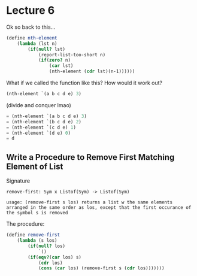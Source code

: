# Lecture 6
Ok so back to this...
```scheme
(define nth-element
    (lambda (lst n)
        (if(null? lst)
            (report-list-too-short n)
            (if(zero? n)
                (car lst)
                (nth-element (cdr lst)(n-1))))))
```

What if we called the function like this? How would it work out?
```scheme
(nth-element `(a b c d e) 3)
```

(divide and conquer lmao)
```scheme
= (nth-element `(a b c d e) 3)
= (nth-element `(b c d e) 2)
= (nth-element `(c d e) 1)
= (nth-element `(d e) 0)
= d
```

## Write a Procedure to Remove First Matching Element of List
Signature
```
remove-first: Sym x Listof(Sym) -> Listof(Sym)

usage: (remove-first s los) returns a list w the same elements arranged in the same order as los, except that the first occurance of the symbol s is removed
```

The procedure:
```scheme
(define remove-first
    (lambda (s los)
        (if(null? los)
            `()
        (if(eqv?(car los) s)
            (cdr los)
            (cons (car los) (remove-first s (cdr los)))))))
```

